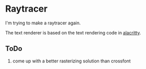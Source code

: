 # Raytracer

I'm trying to make a raytracer again.

The text renderer is based on the text rendering code in
[alacritty](https://github.com/alacritty/alacritty).

## ToDo

1. come up with a better rasterizing solution than crossfont
